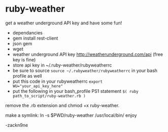 ruby-weather
============

get a weather underground API key and have some fun!

+ dependancies
+ gem install rest-client
+ json gem
+ wget
+ weather underground API key http://weatherunderground.com/api (free key is fine)
+ store api key in ~/.ruby-weather/rubyweatherrc
+ be sure to source <code>source ~/.rubyweather/rubyweatherrc</code> in your bash profile as well
+ put this code in your rubyweatherrc <code>export WU="your_api_key_here"</code>
+ put the following in your bash_profile PS1 statement <code>$( ruby path_to_script/ruby-weather.rb )</code>

remove the .rb extension and chmod +x ruby-weather.

make a symlink: ln -s $PWD/ruby-weather /usr/local/bin/
enjoy

-zackn9ne
